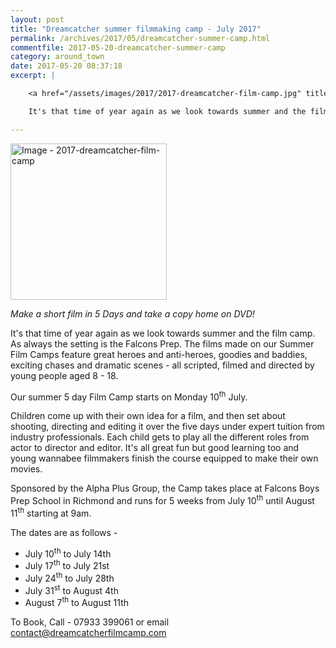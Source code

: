```yaml
---
layout: post
title: "Dreamcatcher summer filmmaking camp - July 2017"
permalink: /archives/2017/05/dreamcatcher-summer-camp.html
commentfile: 2017-05-20-dreamcatcher-summer-camp
category: around_town
date: 2017-05-20 08:37:18
excerpt: |

    <a href="/assets/images/2017/2017-dreamcatcher-film-camp.jpg" title="Click for a larger image"><img src="/assets/images/2017/2017-dreamcatcher-film-camp-thumb.jpg" width="150" alt="Image - 2017-dreamcatcher-film-camp"  class="photo right"/></a>

    It's that time of year again as we look towards summer and the film camp. As always the setting is the Falcons Prep. The films made on our Summer Film Camps feature great heroes and anti-heroes, goodies and baddies, exciting chases and dramatic scenes - all scripted, filmed and directed by young people aged 8 - 18.

---
```


<a href="/assets/images/2017/2017-dreamcatcher-film-camp.jpg" title="Click for a larger image"><img src="/assets/images/2017/2017-dreamcatcher-film-camp-thumb.jpg" width="250" alt="Image - 2017-dreamcatcher-film-camp"  class="photo right"/></a>

*Make a short film in 5 Days and take a copy home on DVD!*

It's that time of year again as we look towards summer and the film camp. As always the setting is the Falcons Prep. The films made on our Summer Film Camps feature great heroes and anti-heroes, goodies and baddies, exciting chases and dramatic scenes - all scripted, filmed and directed by young people aged 8 - 18.

Our summer 5 day Film Camp starts on Monday 10<sup>th</sup> July.

Children come up with their own idea for a film, and then set about shooting, directing and editing it over the five days under expert tuition from industry professionals. Each child gets to play all the different roles from actor to director and editor. It's all great fun but good learning too and young wannabee filmmakers finish the course equipped to make their own movies.

Sponsored by the Alpha Plus Group, the Camp takes place at Falcons Boys Prep School in Richmond and runs for 5 weeks from July 10<sup>th</sup> until August 11<sup>th</sup> starting at 9am.

The dates are as follows -

-   July 10<sup>th</sup> to July 14th
-   July 17<sup>th</sup> to July 21st
-   July 24<sup>th</sup> to July 28th
-   July 31<sup>st</sup> to August 4th
-   August 7<sup>th</sup> to August 11th

To Book, Call - 07933 399061 or email <contact@dreamcatcherfilmcamp.com>
